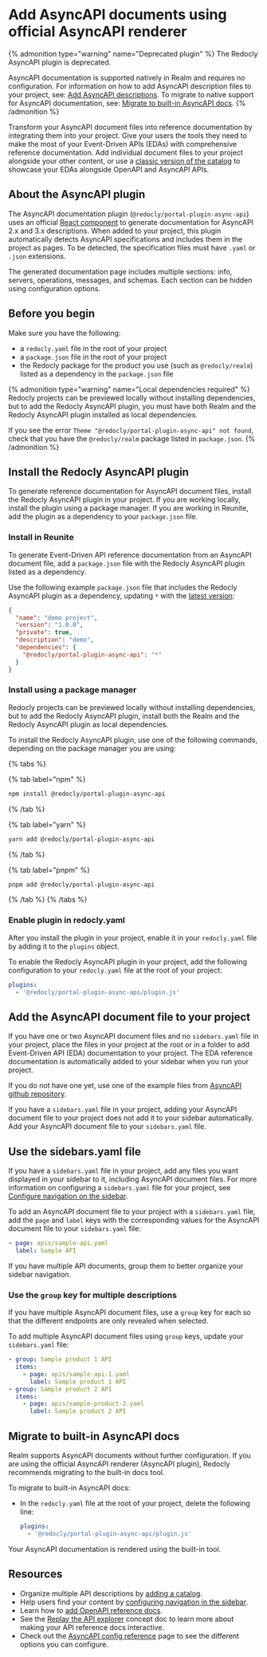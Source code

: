 # Add AsyncAPI documents using official AsyncAPI renderer

{% admonition type="warning" name="Deprecated plugin" %}
The Redocly AsyncAPI plugin is deprecated.

AsyncAPI documentation is supported natively in Realm and requires no configuration.
For information on how to add AsyncAPI description files to your project, see: [Add AsyncAPI descriptions](./add-asyncapi-docs.md).
To migrate to native support for AsyncAPI documentation, see: [Migrate to built-in AsyncAPI docs](#migrate-to-built-in-asyncapi-docs).
{% /admonition %}

Transform your AsyncAPI document files into reference documentation by integrating them into your project.
Give your users the tools they need to make the most of your Event-Driven APIs (EDAs) with comprehensive reference documentation.
Add individual document files to your project alongside your other content, or use a [classic version of the catalog](./add-classic-catalog.md) to showcase your EDAs alongside OpenAPI and AsyncAPI APIs.

## About the AsyncAPI plugin

The AsyncAPI documentation plugin (`@redocly/portal-plugin-async-api`) uses an official <a href="https://github.com/asyncapi/asyncapi-react" target="_blank">React component</a> to generate documentation for AsyncAPI 2.x and 3.x descriptions.
When added to your project, this plugin automatically detects AsyncAPI specifications and includes them in the project as pages.
To be detected, the specification files must have `.yaml` or `.json` extensions.

The generated documentation page includes multiple sections: info, servers, operations, messages, and schemas. Each section can be hidden using configuration options.

## Before you begin

Make sure you have the following:

- a `redocly.yaml` file in the root of your project
- a `package.json` file in the root of your project
- the Redocly package for the product you use (such as `@redocly/realm`) listed as a dependency in the `package.json` file

{% admonition type="warning" name="Local dependencies required" %}
Redocly projects can be previewed locally without installing dependencies, but to add the Redocly AsyncAPI plugin, you must have both Realm and the Redocly AsyncAPI plugin installed as local dependencies.

If you see the error `Theme "@redocly/portal-plugin-async-api" not found`, check that you have the `@redocly/realm` package listed in `package.json`.
{% /admonition %}

## Install the Redocly AsyncAPI plugin

To generate reference documentation for AsyncAPI document files, install the Redocly AsyncAPI plugin in your project.
If you are working locally, install the plugin using a package manager.
If you are working in Reunite, add the plugin as a dependency to your `package.json` file.

### Install in Reunite

To generate Event-Driven API reference documentation from an AsyncAPI document file, add a `package.json` file with the Redocly AsyncAPI plugin listed as a dependency.

Use the following example `package.json` file that includes the Redocly AsyncAPI plugin as a dependency, updating `*` with the [latest version](https://www.npmjs.com/package/@redocly/portal-plugin-async-api):

```json {% title="package.json" %}
{
  "name": "demo project",
  "version": "1.0.0",
  "private": true,
  "description": "demo",
  "dependencies": {
    "@redocly/portal-plugin-async-api": "*"
  }
}
```

### Install using a package manager

Redocly projects can be previewed locally without installing dependencies, but to add the Redocly AsyncAPI plugin, install both the Realm and the Redocly AsyncAPI plugin as local dependencies.

To install the Redocly AsyncAPI plugin, use one of the following commands, depending on the package manager you are using:

{% tabs %}

{% tab label="npm" %}
```sh {% title="npm" %}
npm install @redocly/portal-plugin-async-api
```
{% /tab %}

{% tab label="yarn" %}

```sh {% title="yarn" %}
yarn add @redocly/portal-plugin-async-api
```

{% /tab %}

{% tab label="pnpm" %}

```sh {% title="pnpm" %}
pnpm add @redocly/portal-plugin-async-api
```

{% /tab %}
{% /tabs %}

### Enable plugin in redocly.yaml

After you install the plugin in your project, enable it in your `redocly.yaml` file by adding it to the `plugins` object.

To enable the Redocly AsyncAPI plugin in your project, add the following configuration to your `redocly.yaml` file at the root of your project:

```yaml {% title="redocly.yaml" %}
plugins:
  - '@redocly/portal-plugin-async-api/plugin.js'
```

## Add the AsyncAPI document file to your project

If you have one or two AsyncAPI document files and no `sidebars.yaml` file in your project, place the files in your project at the root or in a folder to add Event-Driven API (EDA) documentation to your project.
The EDA reference documentation is automatically added to your sidebar when you run your project.

If you do not have one yet, use one of the example files from [AsyncAPI github repository](https://github.com/asyncapi/spec/tree/master/examples).

If you have a `sidebars.yaml` file in your project, adding your AsyncAPI document file to your project does not add it to your sidebar automatically.
Add your AsyncAPI document file to your `sidebars.yaml` file.

## Use the sidebars.yaml file

If you have a `sidebars.yaml` file in your project, add any files you want displayed in your sidebar to it, including AsyncAPI document files.
For more information on configuring a `sidebars.yaml` file for your project, see [Configure navigation on the sidebar](../../navigation/sidebar.md).

To add an AsyncAPI document file to your project with a `sidebars.yaml` file, add the `page` and `label` keys with the corresponding values for the AsyncAPI document file to your `sidebars.yaml` file:

```yaml {% title="sidebars.yaml" %}
- page: apis/sample-api.yaml
  label: Sample API
```

If you have multiple API documents, group them to better organize your sidebar navigation.

### Use the `group` key for multiple descriptions

If you have multiple AsyncAPI document files, use a `group` key for each so that the different endpoints are only revealed when selected.

To add multiple AsyncAPI document files using `group` keys, update your `sidebars.yaml` file:

```yaml
- group: Sample product 1 API
  items:
    - page: apis/sample-api-1.yaml
      label: Sample product 1 API
- group: Sample product 2 API
  items:
    - page: apis/sample-product-2.yaml
      label: Sample product 2 API
```

## Migrate to built-in AsyncAPI docs

Realm supports AsyncAPI documents without further configuration.
If you are using the official AsyncAPI renderer (AsyncAPI plugin), Redocly recommends migrating to the built-in docs tool.

To migrate to built-in AsyncAPI docs:

- In the `redocly.yaml` file at the root of your project, delete the following line:

    ```yaml {% title="redocly.yaml" %}
    plugins:
      - '@redocly/portal-plugin-async-api/plugin.js'
    ```
Your AsyncAPI documentation is rendered using the built-in tool.

## Resources

- Organize multiple API descriptions by [adding a catalog](./add-classic-catalog.md).
- Help users find your content by [configuring navigation in the sidebar](../../navigation/sidebar.md).
- Learn how to [add OpenAPI reference docs](./add-openapi-docs.md).
- See the [Replay the API explorer](./replay.md) concept doc to learn more about making your API reference docs interactive.
- Check out the [AsyncAPI config reference](../../config/asyncapi.md) page to see the different options you can configure.
